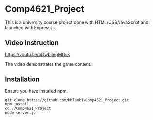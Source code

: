 # Comp4621_Project

This is a university course project done with HTML/CSS/JavaScript and launched with Express.js.

## Video instruction
https://youtu.be/oDwb6epMGs8

The video demonstrates the game content.

## Installation

Ensure you have installed npm.

```shell
git clone https://github.com/khleebi/Comp4621_Project.git
npm install
cd ./Comp4621_Project
node server.js
```
